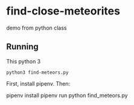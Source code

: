 # find-close-meteorites
demo from python class

## Running

This python 3

 `python3 find-meteors.py`


First, install pipenv.  Then:

pipenv install
pipenv run python find_meteors.py

